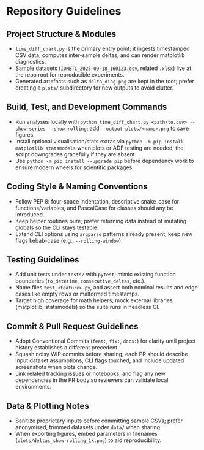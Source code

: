 # Repository Guidelines

## Project Structure & Modules
- `time_diff_chart.py` is the primary entry point; it ingests timestamped CSV data, computes inter-sample deltas, and can render matplotlib diagnostics.
- Sample datasets (`IOMBTC_2025-09-18_160123.csv`, related `.xlsx`) live at the repo root for reproducible experiments.
- Generated artefacts such as `delta_diag.png` are kept in the root; prefer creating a `plots/` subdirectory for new outputs to avoid clutter.

## Build, Test, and Development Commands
- Run analyses locally with `python time_diff_chart.py <path/to.csv> --show-series --show-rolling`; add `--output plots/<name>.png` to save figures.
- Install optional visualisation/stats extras via `python -m pip install matplotlib statsmodels` when plots or ADF testing are needed; the script downgrades gracefully if they are absent.
- Use `python -m pip install --upgrade pip` before dependency work to ensure modern wheels for scientific packages.

## Coding Style & Naming Conventions
- Follow PEP 8: four-space indentation, descriptive snake_case for functions/variables, and PascalCase for classes should any be introduced.
- Keep helper routines pure; prefer returning data instead of mutating globals so the CLI stays testable.
- Extend CLI options using `argparse` patterns already present; keep new flags kebab-case (e.g., `--rolling-window`).

## Testing Guidelines
- Add unit tests under `tests/` with `pytest`; mimic existing function boundaries (`to_datetime`, `consecutive_deltas`, etc.).
- Name files `test_<feature>.py`, and assert both nominal results and edge cases like empty rows or malformed timestamps.
- Target high coverage for math helpers; mock external libraries (matplotlib, statsmodels) so the suite runs in headless CI.

## Commit & Pull Request Guidelines
- Adopt Conventional Commits (`feat:`, `fix:`, `docs:`) for clarity until project history establishes a different precedent.
- Squash noisy WIP commits before sharing; each PR should describe input dataset assumptions, CLI flags touched, and include updated screenshots when plots change.
- Link related tracking issues or notebooks, and flag any new dependencies in the PR body so reviewers can validate local environments.

## Data & Plotting Notes
- Sanitize proprietary inputs before committing sample CSVs; prefer anonymised, trimmed datasets under `data/` when sharing.
- When exporting figures, embed parameters in filenames (`plots/deltas_show-rolling_1k.png`) to aid reproducibility.
